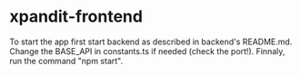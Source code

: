 # xpandit-frontend

To start the app first start backend as described in backend's README.md. Change the BASE_API in constants.ts if needed (check the port!). Finnaly, run the command "npm start".

